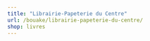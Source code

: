 ```yaml
---
title: "Librairie-Papeterie du Centre"
url: /bouake/librairie-papeterie-du-centre/
shop: livres
---
```

